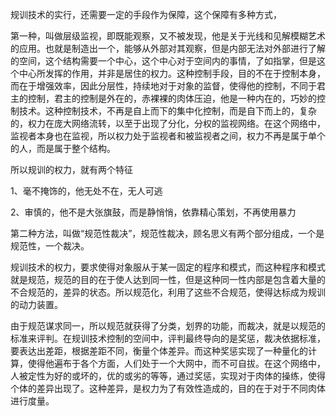<p data-pid="OeV9NDgN">规训技术的实行，还需要一定的手段作为保障，这个保障有多种方式，</p><p data-pid="-2Ll1NPm">第一种，叫做层级监视，即既能观察，又不被发现，他是关于光线和见解模糊艺术的应用。也就是制造出一个，能够从外部对其观察，但是内部无法对外部进行了解的空间，这个结构需要一个中心，这个中心对于空间内的事情，了如指掌，但是这个中心所发挥的作用，并非是居住的权力。这种控制手段，目的不在于控制本身，而在于增强效率，因此分层性，持续地对于对象的监督，使得他的控制，不同于君主的控制，君主的控制是外在的，赤裸裸的肉体压迫，他是一种内在的，巧妙的控制技术。这种控制技术，不再是自上而下的集中化控制，而是自下而上的，复杂的，权力在庞大网络流转，以至于出现了分化，分权的监视网络。在这个网络中，监视者本身也在监视，所以权力处于监视者和被监视者之间，权力不再是属于单个的人，而是属于整个结构。</p><p data-pid="wrVq3tCX">所以规训的权力，就有两个特征</p><p data-pid="7mHP4wDU">1、毫不掩饰的，他无处不在，无人可逃</p><p data-pid="qfKOksRG">2、审慎的，他不是大张旗鼓，而是静悄悄，依靠精心策划，不再使用暴力</p><p data-pid="nVn3CcWS">第二种方法，叫做“规范性裁决”，规范性裁决，顾名思义有两个部分组成，一个是规范性，一个裁决。</p><p data-pid="aE7xHVfA">规训技术的权力，要求使得对象服从于某一固定的程序和模式，而这种程序和模式就是规范，规范的目的在于使人达到同一性，但是这种同一性内部是包含着大量的不合规范的，差异的状态。所以规范化，利用了这些不合规范，使得达标成为规训的动力装置。</p><p data-pid="xIieoedu">由于规范谋求同一，所以规范就获得了分类，划界的功能，而裁决，就是以规范的标准来评判。在规训技术控制的空间中，评判最终导向的是奖惩，裁决依据标准，要表达出差距，根据差距不同，衡量个体差异。而这种奖惩实现了一种量化的计算，使得他遍布于各个方面，人们处于一个大网中，而不可自拔。在这个网络中，人被定性为好的或坏的，优的或劣的等等，通过奖惩，实现对于肉体的操练，使得个体的差异出现了。这种差异，是权力为了有效性造成的，目的在于对于不同肉体进行度量。</p><p></p>